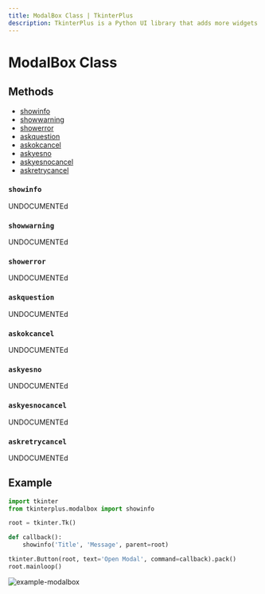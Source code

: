 ```yaml
---
title: ModalBox Class | TkinterPlus
description: TkinterPlus is a Python UI library that adds more widgets to Tkinter
---
```


# ModalBox Class

## Methods

- [showinfo](#showinfo)
- [showwarning](#showwarning)
- [showerror](#showerror)
- [askquestion](#askquestion)
- [askokcancel](#askokcancel)
- [askyesno](#askyesno)
- [askyesnocancel](#askyesnocancel)
- [askretrycancel](#askretrycancel)

### `showinfo`

UNDOCUMENTEd

### `showwarning`

UNDOCUMENTEd

### `showerror`

UNDOCUMENTEd

### `askquestion`

UNDOCUMENTEd

### `askokcancel`

UNDOCUMENTEd

### `askyesno`

UNDOCUMENTEd

### `askyesnocancel`

UNDOCUMENTEd

### `askretrycancel`

UNDOCUMENTEd

## Example

```py
import tkinter
from tkinterplus.modalbox import showinfo

root = tkinter.Tk()

def callback():
    showinfo('Title', 'Message', parent=root)

tkinter.Button(root, text='Open Modal', command=callback).pack()
root.mainloop()
```

![example-modalbox](/images/example-modalbox.png)
